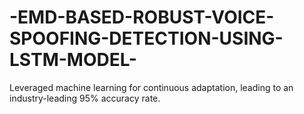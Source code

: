 # -EMD-BASED-ROBUST-VOICE-SPOOFING-DETECTION-USING-LSTM-MODEL-
Leveraged machine learning for continuous adaptation, leading to an industry-leading 95%  accuracy rate.

